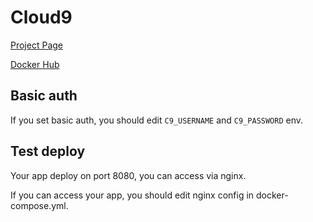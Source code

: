 # Cloud9

[Project Page](https://c9.io/?redirect=0)

[Docker Hub](https://hub.docker.com/r/kdelfour/cloud9-docker/)

## Basic auth

If you set basic auth, you should edit ``C9_USERNAME`` and ``C9_PASSWORD`` env.

## Test deploy

Your app deploy on port 8080, you can access via nginx.

If you can access your app, you should edit nginx config in docker-compose.yml.

